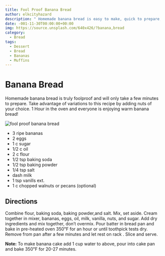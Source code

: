 ```yaml
---
title: Fool Proof Banana Bread
author: elkcityhazard
description: " Homemade banana bread is easy to make, quick to prepare, and tasty. You only need a few ingredients and one hour to make this delicious banana bread."
date: -001-11-30T00:00:00+00:00
img: https://source.unsplash.com/640x426/?banana,bread
category:
  - Bread
tags:
  - Dessert
  - Bread
  - Bananas
  - Muffins
---
```

# Banana Bread

Homemade banana bread is truly foolproof and will only take a few minutes to prepare. Take advantage of variations to this recipe by adding nuts of your choice. 1 Hour in the oven and everyone is enjoying warm banana bread!

![fool proof banana bread][1] 

  * 3 ripe bananas
  * 2 eggs
  * 1 c sugar
  * 1/2 c oil
  * 2 c flour
  * 1/2 tsp baking soda
  * 1/2 tsp baking powder
  * 1/4 tsp salt
  * dash milk
  * 1 tsp vanills ext.
  * 1 c chopped walnuts or pecans (optional)

## Directions

Combine flour, baking soda, baking powder,and salt. Mix, set aside. Cream together in mixer, bananas, eggs, oil, milk, vanilla, nuts, and sugar. Add dry ingredients and mix together, don&#8217;t overmix. Pour batter in bread pan and bake in pre-heated oven 350&#8457; for an hour or until toothpick tests dry. Remove from pan after a few minutes and let rest on rack . Slice and serve.

**Note:** To make banana cake add 1 cup water to above, pour into cake pan and bake 350&#8457; for 20-27 minutes.

 [1]: http://www.quick-e-recipes.com/sitebuildercontent/sitebuilderpictures/IMG_0803_1024.jpg "fool proof banana bread"